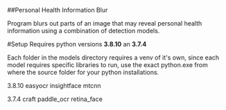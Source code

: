 ##Personal Health Information Blur

Program blurs out parts of an image that may reveal personal health information using a combination of detection models.


#Setup
Requires python versions **3.8.10** an **3.7.4**

Each folder in the models directory requires a venv of it's own, since each model requires specific libraries to run, use the exact python.exe from where the source folder for your python installations.

3.8.10
easyocr
insightface
mtcnn

3.7.4
craft
paddle_ocr
retina_face
